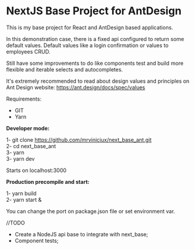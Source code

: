 # NextJS Base Project for AntDesign

This is my base project for React and AntDesign based applications. 

In this demonstration case, there is a fixed api configured to return some default values. Default values like a login confirmation or values to employees CRUD.

Still have some improvements to do like components test and build more flexible and iterable selects and autocompletes. 

It's extremely recommended to read about design values and principles on Ant Design website: https://ant.design/docs/spec/values

Requirements: 

 * GIT
 * Yarn

<b>Developer mode:</b>

 1- git clone https://github.com/mrviniciux/next_base_ant.git <br>
 2- cd next_base_ant <br>
 3- yarn <br>
 3- yarn dev

Starts on localhost:3000

<b>Production precompile and start:</b>

1- yarn build <br>
2- yarn start &

You can change the port on package.json file or set environment var. 


//TODO

* Create a NodeJS api base to integrate with next_base;
* Component tests; 

